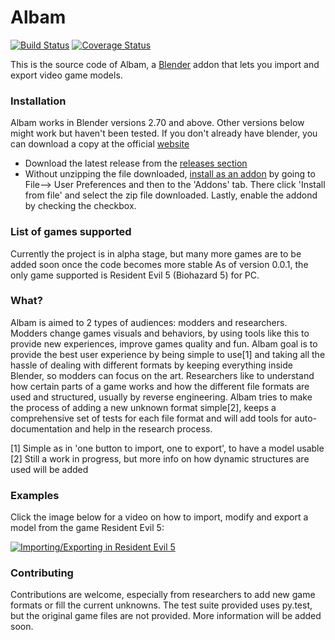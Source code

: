 Albam
=====
[![Build Status](https://travis-ci.org/Brachi/albam.svg?branch=master)](https://travis-ci.org/Brachi/albam)
[![Coverage Status](https://coveralls.io/repos/Brachi/albam/badge.svg?branch=master&service=github)](https://coveralls.io/github/Brachi/albam?branch=master)

This is the source code of Albam, a [Blender](https://www.blender.org) addon that lets you import and export video game models.

### Installation
Albam works in Blender versions 2.70 and above. Other versions below might work but haven't been tested.
If you don't already have blender, you can download a copy at the official [website](https://www.blender.org/downloads/)

* Download the latest release from the [releases section](https://github.com/Brachi/albam/releases)
* Without unzipping the file downloaded, [install as an addon](https://www.blender.org/manual/advanced/scripting/python/add_ons.html#installation-of-a-3rd-party-add-on) by going to File--> User Preferences and then to the 'Addons' tab. There click 'Install from file' and select the zip file downloaded. Lastly, enable the addond by checking the checkbox.


### List of games supported
Currently the project is in alpha stage, but many more games are to be added soon once the code becomes more stable
As of version 0.0.1, the only game supported is Resident Evil 5 (Biohazard 5) for PC.


### What?
Albam is aimed to 2 types of audiences: modders and researchers.
Modders change games visuals and behaviors, by using tools like this to provide new experiences, improve games quality and fun. Albam goal is to provide the best user experience by being simple to use[1] and taking all the hassle of dealing with different formats by keeping everything inside Blender, so modders can focus on the art.
Researchers like to understand how certain parts of a game works and how the different file formats are used and structured, usually by reverse engineering. Albam tries to make the process of adding a new unknown format simple[2], keeps a comprehensive set of tests for each file format and will add tools for auto-documentation and help in the research process.

[1] Simple as in 'one button to import, one to export', to have a model usable
[2] Still a work in progress, but more info on how dynamic structures are used will be added


### Examples

Click the image below for a video on how to import, modify and export a model from the game Resident Evil 5:

[![Importing/Exporting in Resident Evil 5](http://img.youtube.com/vi/mbXSFLhitOk/0.jpg)](https://www.youtube.com/watch?v=mbXSFLhitOk)


### Contributing
Contributions are welcome, especially from researchers to add new game formats or fill the current unknowns.
The test suite provided uses py.test, but the original game files are not provided. More information will be added soon.

